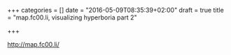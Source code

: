 +++
categories = []
date = "2016-05-09T08:35:39+02:00"
draft = true
title = "map.fc00.li, visualizing hyperboria part 2"

+++

http://map.fc00.li/
